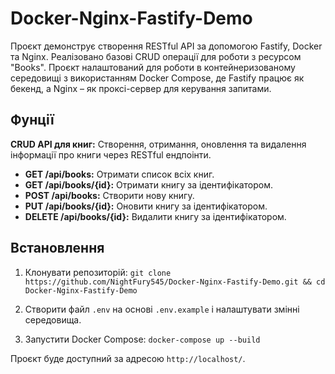 # Docker-Nginx-Fastify-Demo

Проєкт демонструє створення RESTful API за допомогою Fastify, Docker та Nginx. Реалізовано базові CRUD операції для роботи з ресурсом "Books". Проєкт налаштований для роботи в контейнеризованому середовищі з використанням Docker Compose, де Fastify працює як бекенд, а Nginx – як проксі-сервер для керування запитами.

## Фунції

**CRUD API для книг:** Створення, отримання, оновлення та видалення інформації про книги через RESTful ендпоінти.

- **GET /api/books:** Отримати список всіх книг.
- **GET /api/books/{id}:** Отримати книгу за ідентифікатором.
- **POST /api/books:** Створити нову книгу.
- **PUT /api/books/{id}:** Оновити книгу за ідентифікатором.
- **DELETE /api/books/{id}:** Видалити книгу за ідентифікатором.

## Встановлення

1. Клонувати репозиторій: `git clone https://github.com/NightFury545/Docker-Nginx-Fastify-Demo.git && cd Docker-Nginx-Fastify-Demo`

2. Створити файл `.env` на основі `.env.example` і налаштувати змінні середовища.

3. Запустити Docker Compose: `docker-compose up --build`

Проєкт буде доступний за адресою `http://localhost/`.
